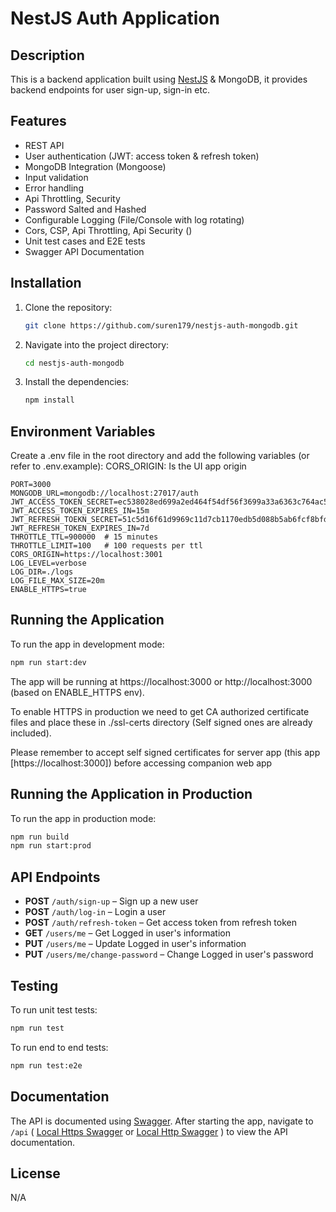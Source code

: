 # NestJS Auth Application

## Description

This is a backend application built using [NestJS](https://nestjs.com/) &
MongoDB, it provides backend endpoints for user sign-up, sign-in etc.

## Features

-   REST API
-   User authentication (JWT: access token & refresh token)
-   MongoDB Integration (Mongoose)
-   Input validation
-   Error handling
-   Api Throttling, Security
-   Password Salted and Hashed
-   Configurable Logging (File/Console with log rotating)
-   Cors, CSP, Api Throttling, Api Security ()
-   Unit test cases and E2E tests
-   Swagger API Documentation

## Installation

1. Clone the repository:

    ```bash
    git clone https://github.com/suren179/nestjs-auth-mongodb.git
    ```

2. Navigate into the project directory:

    ```bash
    cd nestjs-auth-mongodb
    ```

3. Install the dependencies:

    ```bash
    npm install
    ```

## Environment Variables

Create a .env file in the root directory and add the following variables (or
refer to .env.example): CORS_ORIGIN: Is the UI app origin

    PORT=3000
    MONGODB_URL=mongodb://localhost:27017/auth
    JWT_ACCESS_TOKEN_SECRET=ec538028ed699a2ed464f54df56f3699a33a6363c764ac5252bc2be188b40de9
    JWT_ACCESS_TOKEN_EXPIRES_IN=15m
    JWT_REFRESH_TOEKN_SECRET=51c5d16f61d9969c11d7cb1170edb5d088b5ab6fcf8bfd8fdbc16e82731abe9b
    JWT_REFRESH_TOKEN_EXPIRES_IN=7d
    THROTTLE_TTL=900000  # 15 minutes
    THROTTLE_LIMIT=100   # 100 requests per ttl
    CORS_ORIGIN=https://localhost:3001
    LOG_LEVEL=verbose
    LOG_DIR=./logs
    LOG_FILE_MAX_SIZE=20m
    ENABLE_HTTPS=true

## Running the Application

To run the app in development mode:

```bash
npm run start:dev
```

The app will be running at https://localhost:3000 or http://localhost:3000
(based on ENABLE_HTTPS env).

To enable HTTPS in production we need to get CA authorized certificate files and
place these in ./ssl-certs directory (Self signed ones are already included).

Please remember to accept self signed certificates for server app (this app
[https://localhost:3000]) before accessing companion web app

## Running the Application in Production

To run the app in production mode:

```bash
npm run build
npm run start:prod
```

## API Endpoints

-   **POST** `/auth/sign-up` – Sign up a new user
-   **POST** `/auth/log-in` – Login a user
-   **POST** `/auth/refresh-token` – Get access token from refresh token
-   **GET** `/users/me` – Get Logged in user's information
-   **PUT** `/users/me` – Update Logged in user's information
-   **PUT** `/users/me/change-password` – Change Logged in user's password

## Testing

To run unit test tests:

```bash
npm run test
```

To run end to end tests:

```bash
npm run test:e2e
```

## Documentation

The API is documented using [Swagger](https://swagger.io/). After starting the
app, navigate to `/api` ( [Local Https Swagger](https://localhost:3000/api) or
[Local Http Swagger](http://localhost:3000/api) ) to view the API documentation.

## License

N/A
